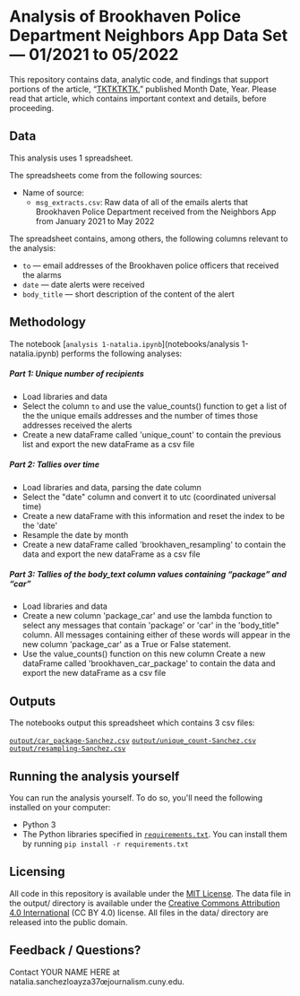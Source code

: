# Analysis of Brookhaven Police Department Neighbors App Data Set — 01/2021 to 05/2022

This repository contains data, analytic code, and findings that support portions of the article, “[TKTKTKTK](https://www.google.com),” published Month Date, Year. Please read that article, which contains important context and details, before proceeding.

## Data

This analysis uses 1 spreadsheet.

The spreadsheets come from the following sources:

- Name of source:
  - `msg_extracts.csv`: Raw data of all of the emails alerts that Brookhaven Police Department received from the Neighbors App from January 2021 to May 2022

The spreadsheet contains, among others, the following columns relevant to the analysis:

- `to` — email addresses of the Brookhaven police officers that received the alarms
- `date` — date alerts were received
- `body_title` — short description of the content of the alert

## Methodology

The notebook [`analysis 1-natalia.ipynb`](notebooks/analysis 1-natalia.ipynb) performs the following analyses:

##### Part 1: Unique number of recipients
- Load libraries and data
- Select the column `to` and use the value_counts() function to get a list of the the unique emails addresses and the number of times those addresses received the alerts
 - Create a new dataFrame called 'unique_count' to contain the previous list and export the new dataFrame as a csv file


##### Part 2: Tallies over time

- Load libraries and data, parsing the date column
- Select the "date" column and convert it to utc (coordinated universal time)
- Create a new dataFrame with this information and reset the index to be the 'date'
- Resample the date by month
- Create a new dataFrame called 'brookhaven_resampling' to contain the data and export the new dataFrame as a csv file


##### Part 3: Tallies of the body_text column values containing “package” and “car”

- Load libraries and data
- Create a new column 'package_car' and use the lambda function to select any messages that contain 'package' or 'car' in the 'body_title" column. All messages containing either of these words will appear in the new column 'package_car' as a True or False statement.
- Use the value_counts() function on this new column
Create a new dataFrame called 'brookhaven_car_package' to contain the data and export the new dataFrame as a csv file

## Outputs

The notebooks output this spreadsheet which contains 3 csv files:

[`output/car_package-Sanchez.csv`](output/car_package-Sanchez.csv)
[`output/unique_count-Sanchez.csv`](output/unique_count-Sanchez.csv)
[`output/resampling-Sanchez.csv`](output/resampling-Sanchez.csv)

## Running the analysis yourself

You can run the analysis yourself. To do so, you'll need the following installed on your computer:

- Python 3
- The Python libraries specified in [`requirements.txt`](requirements.txt). You can install them by running `pip install -r requirements.txt`

## Licensing

All code in this repository is available under the [MIT License](https://opensource.org/licenses/MIT). The data file in the output/ directory is available under the [Creative Commons Attribution 4.0 International](https://creativecommons.org/licenses/by/4.0/) (CC BY 4.0) license. All files in the data/ directory are released into the public domain.

## Feedback / Questions?

Contact YOUR NAME HERE at natalia.sanchezloayza37œjournalism.cuny.edu.
